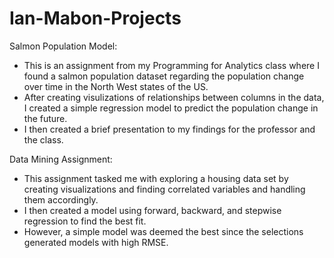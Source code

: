 # Ian-Mabon-Projects
Salmon Population Model: 
- This is an assignment from my Programming for Analytics class where I found a salmon population dataset regarding the population change over time in the North West states of the US.
- After creating visulizations of relationships between columns in the data, I created a simple regression model to predict the population change in the future. 
- I then created a brief presentation to my findings for the professor and the class.

Data Mining Assignment: 
- This assignment tasked me with exploring a housing data set by creating visualizations and finding correlated variables and handling them accordingly.
- I then created a model using forward, backward, and stepwise regression to find the best fit. 
- However, a simple model was deemed the best since the selections generated models with high RMSE.
